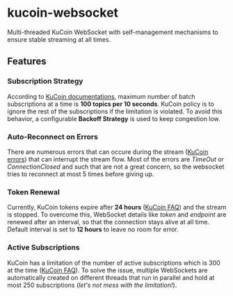 # kucoin-websocket
Multi-threaded KuCoin WebSocket with self-management mechanisms to ensure stable streaming at all times.

## Features
### Subscription Strategy
According to [KuCoin documentations](https://docs.kucoin.com/#request-rate-limit), maximum number of batch subscriptions at a time is **100 topics per 10 seconds**. KuCoin policy is to ignore the rest of the subscriptions if the limitation is violated. To avoid this behavior, a configurable **Backoff Strategy** is used to keep congestion low.

### Auto-Reconnect on Errors
There are numerous errors that can occure during the stream ([KuCoin errors](https://docs.kucoin.com/#request)) that can interrupt the stream flow. Most of the errors are *TimeOut* or *ConnectionClosed* and such that are not a great concern, so the websocket tries to reconnect at most 5 times before giving up.

### Token Renewal
Currently, KuCoin tokens expire after **24 hours** ([KuCoin FAQ](https://docs.kucoin.com/#faq)) and the stream is stopped. To overcome this, WebSocket details like *token* and *endpoint* are renewed after an interval, so that the connection stays alive at all time. Default interval is set to **12 hours** to leave no room for error.

### Active Subscriptions
KuCoin has a limitation of the number of active subscriptions which is 300 at the time ([KuCoin FAQ](https://docs.kucoin.com/#faq)). To solve the issue, multiple WebSockets are automatically created on different threads that run in parallel and hold at most 250 subscriptions (*let's not mess with the limitation!*).
